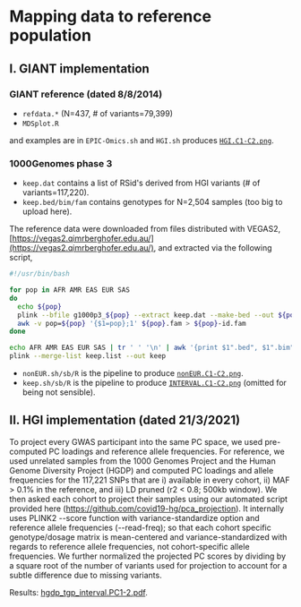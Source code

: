 # Mapping data to reference population

## I. GIANT implementation

### GIANT reference (dated 8/8/2014)

* `refdata.*` (N=437, # of variants=79,399)
* `MDSplot.R`

and examples are in `EPIC-Omics.sh` and `HGI.sh` produces [`HGI.C1-C2.png`](HGI.C1-C2.png).

### 1000Genomes phase 3

* `keep.dat` contains a list of RSid's derived from HGI variants (# of variants=117,220).
* `keep.bed/bim/fam` contains genotypes for N=2,504 samples (too big to upload here).

The reference data were downloaded from files distributed with VEGAS2, 
[https://vegas2.qimrberghofer.edu.au/](https://vegas2.qimrberghofer.edu.au/), 
and extracted via the following script,

```bash
#!/usr/bin/bash

for pop in AFR AMR EAS EUR SAS
do
  echo ${pop}
  plink --bfile g1000p3_${pop} --extract keep.dat --make-bed --out ${pop}
  awk -v pop=${pop} '{$1=pop};1' ${pop}.fam > ${pop}-id.fam
done

echo AFR AMR EAS EUR SAS | tr ' ' '\n' | awk '{print $1".bed", $1".bim", $1"-id.fam"}' > keep.list
plink --merge-list keep.list --out keep
```

* `nonEUR.sh/sb/R` is the pipeline to produce [`nonEUR.C1-C2.png`](nonEUR.C1-C2.png).
* `keep.sh/sb/R` is the pipeline to produce [`INTERVAL.C1-C2.png`](INTERVAL.C1-C2.png) (omitted for being not sensible).

## II. HGI implementation (dated 21/3/2021)

To project every GWAS participant into the same PC space, we used pre-computed PC loadings and
reference allele frequencies. For reference, we used unrelated samples from the 1000 Genomes Project and
the Human Genome Diversity Project (HGDP) and computed PC loadings and allele frequencies for the
117,221 SNPs that are i) available in every cohort, ii) MAF > 0.1% in the reference, and iii) LD pruned (r2
< 0.8; 500kb window). We then asked each cohort to project their samples using our automated script
provided here (https://github.com/covid19-hg/pca_projection). It internally uses PLINK2 --score
function with variance-standardize option and reference allele frequencies (--read-freq); so that each
cohort specific genotype/dosage matrix is mean-centered and variance-standardized with regards to reference
allele frequencies, not cohort-specific allele frequencies. We further normalized the projected PC scores by
dividing by a square root of the number of variants used for projection to account for a subtle difference
due to missing variants.

Results: [hgdp_tgp_interval.PC1-2.pdf](hgdp_tgp_interval.PC1-2.pdf).
